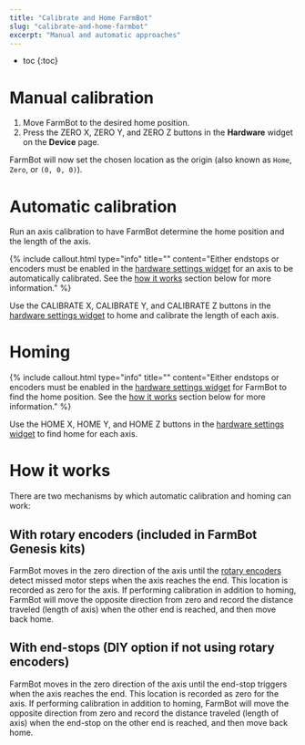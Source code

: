 ```yaml
---
title: "Calibrate and Home FarmBot"
slug: "calibrate-and-home-farmbot"
excerpt: "Manual and automatic approaches"
---
```


* toc
{:toc}


# Manual calibration

1. Move FarmBot to the desired home position.
2. Press the <span class="fb-button fb-yellow">ZERO X</span>, <span class="fb-button fb-yellow">ZERO Y</span>, and <span class="fb-button fb-yellow">ZERO Z</span> buttons in the **Hardware** widget on the **Device** page.

FarmBot will now set the chosen location as the origin (also known as `Home`, `Zero`, or `(0, 0, 0)`).

# Automatic calibration

Run an axis calibration to have FarmBot determine the home position and the length of the axis.

{%
include callout.html
type="info"
title=""
content="Either endstops or encoders must be enabled in the [hardware settings widget](doc:device#section-hardware) for an axis to be automatically calibrated. See the [how it works](#section-how-it-works) section below for more information."
%}

Use the <span class="fb-button fb-gray">CALIBRATE X</span>, <span class="fb-button fb-gray">CALIBRATE Y</span>, and <span class="fb-button fb-gray">CALIBRATE Z</span> buttons in the [hardware settings widget](doc:device#section-hardware) to home and calibrate the length of each axis.

# Homing



{%
include callout.html
type="info"
title=""
content="Either endstops or encoders must be enabled in the [hardware settings widget](doc:device#section-hardware) for FarmBot to find the home position. See the [how it works](#section-how-it-works) section below for more information."
%}

Use the <span class="fb-button fb-gray">HOME X</span>, <span class="fb-button fb-gray">HOME Y</span>, and <span class="fb-button fb-gray">HOME Z</span> buttons in the [hardware settings widget](doc:device#section-hardware) to find home for each axis.

# How it works

There are two mechanisms by which automatic calibration and homing can work:

## With rotary encoders (included in FarmBot Genesis kits)
FarmBot moves in the zero direction of the axis until the [rotary encoders](../rotary-encoders.md) detect missed motor steps when the axis reaches the end. This location is recorded as zero for the axis. If performing calibration in addition to homing, FarmBot will move the opposite direction from zero and record the distance traveled (length of axis) when the other end is reached, and then move back home.

## With end-stops (DIY option if not using rotary encoders)
FarmBot moves in the zero direction of the axis until the end-stop triggers when the axis reaches the end. This location is recorded as zero for the axis. If performing calibration in addition to homing, FarmBot will move the opposite direction from zero and record the distance traveled (length of axis) when the end-stop on the other end is reached, and then move back home.
